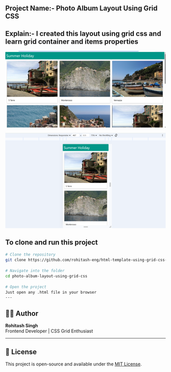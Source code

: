 ## Project Name:- Photo Album Layout Using Grid CSS
## Explain:- I created this layout using grid css and learn grid container and items properties

<p align="center">
  <img src="https://raw.githubusercontent.com/rohitash-eng/html-template-using-grid-css-html-layout-using-grid-css-free-grid-templates/refs/heads/main/photo-album-layout-using-grid-css/images/Screenshot%202025-07-24%20233409.png" alt="Portfolio Preview" width="700"/>
</p>

<p align="center">
  <img src="https://raw.githubusercontent.com/rohitash-eng/html-template-using-grid-css-html-layout-using-grid-css-free-grid-templates/refs/heads/main/photo-album-layout-using-grid-css/images/Screenshot%202025-07-24%20233537.png" alt="Portfolio Preview" width="700"/>
</p>

## To clone and run this project
```bash
# Clone the repository
git clone https://github.com/rohitash-eng/html-template-using-grid-css-html-layout-using-grid-css-free-grid-templates.git

# Navigate into the folder
cd photo-album-layout-using-grid-css

# Open the project
Just open any .html file in your browser 
---
```

## 🧑‍💻 Author

**Rohitash Singh**  
Frontend Developer | CSS Grid Enthusiast

---

## 📜 License

This project is open-source and available under the [MIT License](LICENSE).
